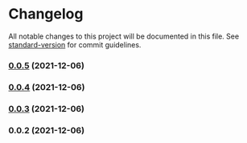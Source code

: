 # Changelog

All notable changes to this project will be documented in this file. See [standard-version](https://github.com/conventional-changelog/standard-version) for commit guidelines.

### [0.0.5](https://github.com/TonyDeplanque/strapi-plugin-routes-permissions/compare/v0.0.4...v0.0.5) (2021-12-06)

### [0.0.4](https://github.com/TonyDeplanque/strapi-plugin-routes-permissions/compare/v0.0.3...v0.0.4) (2021-12-06)

### [0.0.3](https://github.com/TonyDeplanque/strapi-plugin-routes-permissions/compare/v0.0.2...v0.0.3) (2021-12-06)

### 0.0.2 (2021-12-06)
